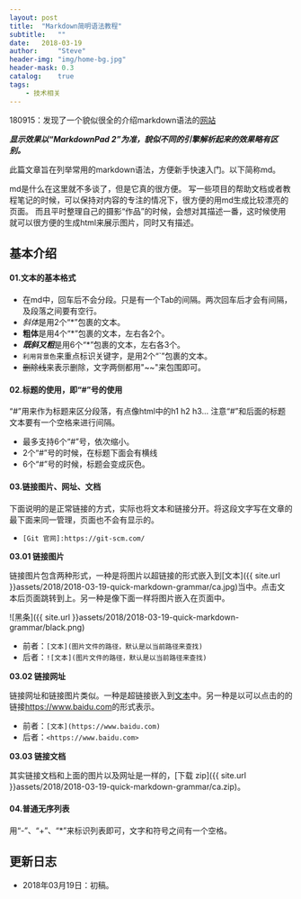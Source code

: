 ```yaml
---
layout: post
title:  "Markdown简明语法教程"
subtitle:   ""
date:   2018-03-19
author:     "Steve"
header-img: "img/home-bg.jpg"
header-mask: 0.3
catalog:    true
tags:
    - 技术相关
---
```


180915：发现了一个貌似很全的介绍markdown语法的[网站](https://www.appinn.com/markdown/)

***显示效果以“MarkdownPad 2”为准，貌似不同的引擎解析起来的效果略有区别。***

此篇文章旨在列举常用的markdown语法，方便新手快速入门。以下简称md。

md是什么在这里就不多谈了，但是它真的很方便。
写一些项目的帮助文档或者教程笔记的时候，可以保持对内容的专注的情况下，很方便的用md生成比较漂亮的页面。
而且平时整理自己的摄影“作品”的时候，会想对其描述一番，这时候使用就可以很方便的生成html来展示图片，同时又有描述。

## 基本介绍

#### 01.文本的基本格式
 - 在md中，回车后不会分段。只是有一个Tab的间隔。两次回车后才会有间隔，及段落之间要有空行。
 - *斜体*是用2个“*”包裹的文本。
 - **粗体**是用4个“*”包裹的文本，左右各2个。
 - ***既斜又粗***是用6个“*”包裹的文本，左右各3个。
 - `利用背景色`来重点标识关键字，是用2个“`”包裹的文本。
 - ~~删除线~~来表示删除，文字两侧都用"~~"来包围即可。

#### 02.标题的使用，即“#”号的使用
“#”用来作为标题来区分段落，有点像html中的h1 h2 h3... 注意“#”和后面的标题文本要有一个空格来进行间隔。 
- 最多支持6个“#”号，依次缩小。
- 2个“#”号的时候，在标题下面会有横线
- 6个“#”号的时候，标题会变成灰色。

#### 03.链接图片、网址、文档
下面说明的是正常链接的方式，实际也将文本和链接分开。将这段文字写在文章的最下面来同一管理，页面也不会有显示的。
 - `[Git 官网]:https://git-scm.com/`

**03.01 链接图片**

链接图片包含两种形式，一种是将图片以超链接的形式嵌入到[文本]({{ site.url }}assets/2018/2018-03-19-quick-markdown-grammar/ca.jpg)当中。点击文本后页面跳转到上。另一种是像下面一样将图片嵌入在页面中。

![黑条]({{ site.url }}assets/2018/2018-03-19-quick-markdown-grammar/black.png)
 - 前者：`[文本](图片文件的路径，默认是以当前路径来查找)`
 - 后者：`![文本](图片文件的路径，默认是以当前路径来查找)`

**03.02 链接网址**

链接网址和链接图片类似。一种是超链接嵌入到[文本](https://www.baidu.com)中。另一种是以可以点击的的链接<https://www.baidu.com>的形式表示。
 - 前者：`[文本](https://www.baidu.com)`
 - 后者：`<https://www.baidu.com>`

**03.03 链接文档**

其实链接文档和上面的图片以及网址是一样的，[下载 zip]({{ site.url }}assets/2018/2018-03-19-quick-markdown-grammar/ca.zip)。

#### 04.普通无序列表
用“-”、“+”、“*”来标识列表即可，文字和符号之间有一个空格。

## 更新日志
- 2018年03月19日：初稿。